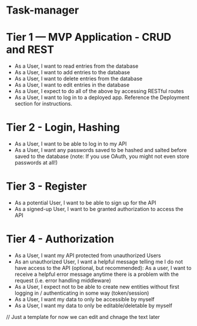 # Task-manager

# Tier 1 — MVP Application - CRUD and REST
* As a User, I want to read entries from the database
* As a User, I want to add entries to the database
* As a User, I want to delete entries from the database
* As a User, I want to edit entries in the database
* As a User, I expect to do all of the above by accessing RESTful routes
* As a User, I want to log in to a deployed app. Reference the Deployment section for instructions.


# Tier 2 - Login, Hashing
* As a User, I want to be able to log in to my API
* As a User, I want any passwords saved to be hashed and salted before saved to the database (note: If you use OAuth, you might not even store passwords at all!)

# Tier 3 - Register
* As a potential User, I want to be able to sign up for the API
* As a signed-up User, I want to be granted authorization to access the API

# Tier 4 - Authorization

* As a User, I want my API protected from unauthorized Users
* As an unauthorized User, I want a helpful message telling me I do not have access to the API
(optional, but recommended): As a user, I want to receive a helpful error message anytime there is a problem with the request (i.e. error handling middleware)
* As a User, I expect not to be able to create new entities without first logging in / authenticating in some way (token/session)
* As a User, I want my data to only be accessible by myself
* As a User, I want my data to only be editable/deletable by myself

// Just a template for now we can edit and chnage the text later
